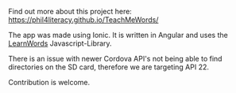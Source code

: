 Find out more about this project here: 
https://phil4literacy.github.io/TeachMeWords/

The app was made using Ionic. It is written in Angular and uses the <a href="https://github.com/hhzl/LearnWords2">LearnWords</a> Javascript-Library.

There is an issue with newer Cordova API's not being able to find directories on the SD card, therefore we are targeting API 22.

Contribution is welcome.